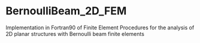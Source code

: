 # BernoulliBeam_2D_FEM
Implementation in Fortran90 of Finite Element Procedures for the analysis of 2D planar structures with Bernoulli beam finite elements
